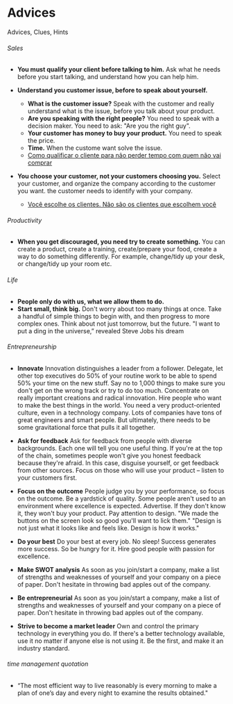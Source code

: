 # Advices
Advices, Clues, Hints

###### Sales

* __You must qualify your client before talking to him.__ Ask what he needs before you start talking, and understand how you can help him.

* __Understand you customer issue, before to speak about yourself.__
  * __What is the customer issue?__ Speak with the customer and really understand what is the issue, before you talk about your product.
  * __Are you speaking with the right people?__ You need to speak with a decision maker. You need to ask: "Are you the right guy".
  * __Your customer has money to buy your product.__ You need to speak the price.
  * __Time.__ When the custome want solve the issue.
  * [Como qualificar o cliente para não perder tempo com quem não vai comprar](https://www.youtube.com/watch?v=50xNQATcggI)
 
* __You choose your customer, not your customers choosing you.__ Select your customer, and organize the company according to the customer you want. the customer needs to identify with your company.
  * [Você escolhe os clientes. Não são os clientes que escolhem você](https://www.youtube.com/watch?v=kB3diUYdV0s)


###### Productivity
* __When you get discouraged, you need try to create something.__ You can create a product, create a training, create/prepare your food,  create a way to do something differently. For example, change/tidy up your desk, or change/tidy up your room etc.

###### Life
* __People only do with us, what we allow them to do.__ 
* __Start small, think big.__ Don't worry about too many things at once. Take a handful of simple things to begin with, and then progress to more complex ones. Think about not just tomorrow, but the future. "I want to put a ding in the universe,” revealed Steve Jobs his dream

###### Entrepreneurship

* __Innovate__ Innovation distinguishes a leader from a follower. Delegate, let other top executives do 50% of your routine work to be able to spend 50% your time on the new stuff. Say no to 1,000 things to make sure you don't get on the wrong track or try to do too much. Concentrate on really important creations and radical innovation. Hire people who want to make the best things in the world. You need a very product-oriented culture, even in a technology company. Lots of companies have tons of great engineers and smart people. But ultimately, there needs to be some gravitational force that pulls it all together.

* __Ask for feedback__ Ask for feedback from people with diverse backgrounds. Each one will tell you one useful thing. If you're at the top of the chain, sometimes people won't give you honest feedback because they're afraid. In this case, disguise yourself, or get feedback from other sources. Focus on those who will use your product – listen to your customers first.

* __Focus on the outcome__ People judge you by your performance, so focus on the outcome. Be a yardstick of quality. Some people aren't used to an environment where excellence is expected. Advertise. If they don't know it, they won't buy your product. Pay attention to design. "We made the buttons on the screen look so good you'll want to lick them." "Design is not just what it looks like and feels like. Design is how it works."

* __Do your best__ Do your best at every job. No sleep! Success generates more success. So be hungry for it. Hire good people with passion for excellence.

* __Make SWOT analysis__ As soon as you join/start a company, make a list of strengths and weaknesses of yourself and your company on a piece of paper. Don't hesitate in throwing bad apples out of the company.

* __Be entrepreneurial__ As soon as you join/start a company, make a list of strengths and weaknesses of yourself and your company on a piece of paper. Don't hesitate in throwing bad apples out of the company.

* __Strive to become a market leader__ Own and control the primary technology in everything you do. If there's a better technology available, use it no matter if anyone else is not using it. Be the first, and make it an industry standard.

###### time management quotation
* “The most efficient way to live reasonably is every morning to make a plan of one’s day and every night to examine the results obtained."
